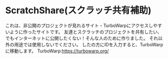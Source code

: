 # ScratchShare(スクラッチ共有補助)
これは、非公開のプロジェクトが見れるサイト・TurboWarpにアクセスしやすいように作ったサイトです。
友達とスクラッチのプロジェクトを共有したい、でもインターネットに公開したくない！そんな人のために作りました。
それ以外の用途では使用しないでください。
したの方にIDを入力すると、TurboWarpに移動します。
TurboWarp:https://turbowarp.org/
